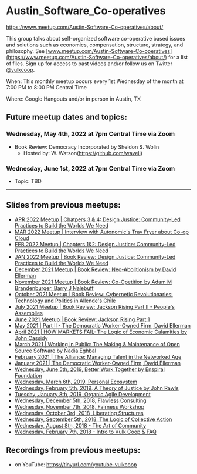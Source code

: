 # Austin_Software_Co-operatives
https://www.meetup.com/Austin-Software-Co-operatives/about/

This group talks about self-organized software co-operative based issues and solutions such as economics, compensation, structure, strategy, and philosophy. See [www.meetup.com/Austin-Software-Co-operatives](https://www.meetup.com/Austin-Software-Co-operatives/about/) for a list of files. Sign up for access to past videos and/or follow us on Twitter [@vulkcoop](https://twitter.com/vulkcoop).

When: This monthly meetup occurs every 1st Wednesday of the month at 7:00 PM to 8:00 PM Central Time 

Where: Google Hangouts and/or in person in Austin, TX 

Future meetup dates and topics:
---
  
### Wednesday, May 4th, 2022 at 7pm Central Time via Zoom
- Book Review: Democracy Incorporated by Sheldon S. Wolin
  - Hosted by: W. Watson(https://github.com/wavell)

### Wednesday, June 1st, 2022 at 7pm Central Time via Zoom
- Topic: TBD

---

Slides from previous meetups: 
---
- [APR 2022 Meetup | Chatpers 3 & 4: Design Justice: Community-Led Practices to Build the Worlds We Need](https://docs.google.com/presentation/d/1BLwjF7g28dWNvrLkWSKHbum0q0HsOTxw7o75PMo9nGU/edit#slide=id.p)
- [MAR 2022 Meetup | Interview with Autonomic's Trav Fryer about Co-op Cloud](https://docs.google.com/presentation/d/1MRGAZV_O5W7seswiG4vVBi_ssh85qNifRZYq4inAwhs/edit#slide=id.p)
- [FEB 2022 Meetup | Chapters 1&2: Design Justice: Community-Led Practices to Build the Worlds We Need](https://docs.google.com/presentation/d/1uF7xGz-Qj7xoLub06HOt_Lx6ghXHRez4aSYtCy3asFY/edit#slide=id.p)
- [JAN 2022 Meetup | Book Review: Design Justice: Community-Led Practices to Build the Worlds We Need](https://docs.google.com/presentation/d/1afVOYQ2Tz1mmfRyFZbLxHFR91S7bUR9Fu5RAPsfKC2g/edit#slide=id.p)
- [December 2021 Meetup | Book Review: Neo-Abolitionism by David Ellerman](https://elkner.net/NeoAbolitionism/#1)
- [November 2021 Meetup | Book Review: Co-Opetition by Adam M Brandenburger, Barry J Nalebuff](https://docs.google.com/presentation/d/1L1ZPGgVhP-2aSUcx88hohP223j67O7tHakMprfUG9RQ/edit?pli=1#slide=id.p)
- [October 2021 Meetup | Book Review: Cybernetic Revolutionaries: Technology and Politics in Allende's Chile](https://docs.google.com/presentation/d/1cEpCRarZU29c4GfNlaG5nIL3VRC9400--z-JTjy2MeM/edit)
- [July 2021 Meetup | Book Review: Jackson Rising Part II - People's Assemblies](https://docs.google.com/presentation/d/1O4SL2YV6BQ9gHrkvKs6JG7N3jbBeTRtZDfO4DqtTSX8/edit#slide=id.p)
- [June 2021 Meetup | Book Review: Jackson Rising Part 1](https://docs.google.com/presentation/d/1wS-K3k6ARXifZpb29WgNBSBp5l_E2M88SMJi7kTTPF4/edit#slide=id.p)
- [May 2021 | Part II - The Democratic Worker-Owned Firm, David Ellerman](https://docs.google.com/presentation/d/1Fj13bn4ioGBbH3NQvbLK5w1c2qBh8-uyYM-RzSTp7Ao/edit#slide=id.p)
- [April 2021 | HOW MARKETS FAIL: The Logic of Economic Calamities by John Cassidy](https://docs.google.com/presentation/d/143SZfp4WaQ-enFmxkI_7T0dO2yMxbwwI0T4xwOZu54o/edit#slide=id.p)
- [March 2021 | Working in Public: The Making & Maintenance of Open Source Software by Nadia Eghbal](https://docs.google.com/presentation/d/17Lf0-fbdCJYf3yZ4i7-Km2ZV5D8baEjXF5PVHN2Rm-w/edit#slide=id.p)
- [February 2021 | The Alliance: Managing Talent in the Networked Age](https://docs.google.com/presentation/d/1mWxVjEnRab2mkBxxZBRnPN4Ckx7GjlTOMS0yk01cU90/edit#slide=id.p)
- [January 2021 | The Democratic Worker-Owned Firm, David Ellerman](https://docs.google.com/presentation/d/1IWAFAVP95teMU8tZCSP2jrjL3dHlfrDjuDNuE07RAGM/edit#slide=id.p)
- [Wednesday, June 5th, 2019, Better Work Together by Enspiral Foundation](https://docs.google.com/presentation/d/1zPM3tnLeK0g8mQ3XBNtJF9js5PGeHpUJ366ckDvlmKo/edit#slide=id.p)
- [Wednesday, March 6th, 2019, Personal Ecosystem](https://docs.google.com/presentation/d/1Ti8fqXWltGn_9r2oYijlJrkgPrmTd_P2G49ZQp9s8Ow/edit#slide=id.p)
- [Wednesday, February 5th, 2019, A Theory of Justice by John Rawls](https://docs.google.com/presentation/d/13wzpnaXsrJ0eO5P310j4gJFw-686oy9pcvK7TmQuAL0/edit#slide=id.p)
- [Tuesday, January 8th, 2019, Organic Agile Development](https://docs.google.com/presentation/d/1bFITT6NDOvOKNB6OFECbOoGmSttpAeBQXIl7fFKvu10/edit#slide=id.p)
- [Wednesday, December 5th, 2018, Flawless Consulting](https://docs.google.com/presentation/d/1FYrPd6FZvzbKuEjWDL14x_g2RjKztJ8d116TAb76STk/edit#slide=id.p)
- [Wednesday, November 7th, 2018, Fairness Workshop](https://docs.google.com/presentation/d/1uGSRWuy14D86Tph7Z_fPNbWxW9nKVknSCMpctAz5aDw/edit#slide=id.p)
- [Wednesday, October 3rd, 2018, Liberating Structures](https://docs.google.com/presentation/d/1sOf-zWHOKB7gKCN2uA1VNI-y2ChkCUob0MhgfxidKI8/edit#slide=id.p)
- [Wednesday, September 5th, 2018, The Logic of Collective Action ](https://docs.google.com/presentation/d/1yYETTXTsdxr2ezfkBXH7LMmDT8rrbPbYldgk_va0izY/edit#slide=id.p)
- [Wednesday, August 8th, 2018 - The Art of Community](https://docs.google.com/presentation/d/15ityS7dYVKMb0nuPNsmMgMSdjYsc6wrguk0Xz90W_D0/edit#slide=id.p)
- [Wednesday, February 7th, 2018 - Intro to Vulk Coop & FAQ](https://docs.google.com/presentation/d/1qAWtnx45nT0QU0hxpnxEv5HPcjDzx_1o1MjYYIyw1Q0/edit#slide=id.p)


Recordings from previous meetups:
---

- on YouTube: https://tinyurl.com/youtube-vulkcoop
